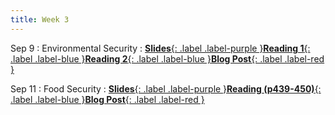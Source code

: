 ```yaml
---
title: Week 3
---
```


Sep 9
: Environmental Security
: [**Slides**{: .label .label-purple }](#)[**Reading 1**{: .label .label-blue }](https://drive.google.com/file/d/1GlzBwdWZAeaDpW1s3fMdIqqYrcLER_mK/view?usp=sharing)[**Reading 2**{: .label .label-blue }](https://drive.google.com/file/d/1-baqZEq8H2KURiSHa3HgYqucJTSBEcyB/view?usp=sharing)[**Blog Post**{: .label .label-red }](https://canvas.vt.edu/courses/212567/modules/items/3466236)


Sep 11
: Food Security
: [**Slides**{: .label .label-purple }](#)[**Reading (p439-450)**{: .label .label-blue }](https://drive.google.com/file/d/10p_88lTY2s1g2bQ38xAb1gARCc9ksnnO/view?usp=sharing)[**Blog Post**{: .label .label-red }](https://canvas.vt.edu/courses/212567/modules/items/3466237)